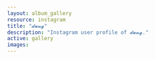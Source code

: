 ```yaml
---
layout: album_gallery
resource: instagram
title: "𝓭𝓾𝓷𝓰"
description: "Instagram user profile of 𝓭𝓾𝓷𝓰."
active: gallery
images:
---
```

